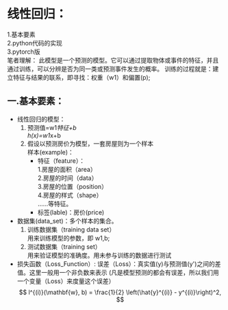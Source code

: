 # 线性回归：
  1.基本要素  
  2.python代码的实现  
  3.pytorch版  
  笔者理解：
  此模型是一个预测的模型。它可以通过提取物体或事件的特征，并且通过训练，可以分辨是否为同一类或预测事件发生的概率。
  训练的过程就是：建立特征与结果的联系，即寻找：权重（w1）和偏置(p);
  		
## 一.基本要素：
  * 线性回归的模型：  
	1. 预测值=w1*特征+b  
		h(x)=w1*x+b
	2. 假设以预测房价为模型，一套房屋则为一个样本  
		样本(example)：    
		  - 特征（feature）：  
			1.房屋的面积（area）  
			2.房屋的时间（data）  
			3.房屋的位置（position）  
			4.房屋的样式（shape）  
			......等特征。  
		  - 标签(lable)：房价(price)
  * 数据集(data_set)：多个样本的集合。  
	  1. 训练数据集（training data set）  
			 用来训练模型的参数，即 w1,b;
	  2. 测试数据集（training set）  	
			 用来验证模型的准确度。用未参与训练的数据进行测试
  * 损失函数（Loss_Function）:
  	 误差（Loss）：真实值(y)与预测值(y')之间的差值。这里一般用一个非负数来表示
  	(凡是模型预测的都会有误差，所以我们用一个变量（Loss）来度量这个误差）
$$
l^{(i)}(\mathbf{w}, b) = \frac{1}{2} \left(\hat{y}^{(i)} - y^{(i)}\right)^2,
$$

	
